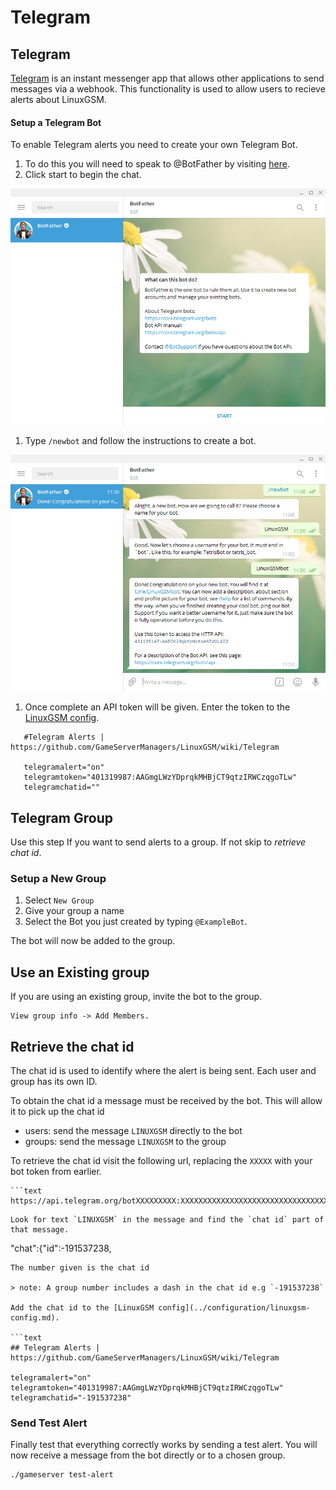 # Telegram

## Telegram

[Telegram](https://telegram.org) is an instant messenger app that allows other applications to send messages via a webhook. This functionality is used to allow users to recieve alerts about LinuxGSM.

#### Setup a Telegram Bot

To enable Telegram alerts you need to create your own Telegram Bot.

1. To do this you will need to speak to @BotFather by visiting [here](https://telegram.me/BotFather).
2. Click start to begin the chat.

![BotFather Chat](../.gitbook/assets/botfather_chat.png)

1. Type `/newbot` and follow the instructions to create a bot.

![new Bot](../.gitbook/assets/botfather_new_bot.png)

1. Once complete an API token will be given. Enter the token to the [LinuxGSM config](../configuration/linuxgsm-config.md).

```text
   #Telegram Alerts | https://github.com/GameServerManagers/LinuxGSM/wiki/Telegram

   telegramalert="on"
   telegramtoken="401319987:AAGmgLWzYDprqkMHBjCT9qtzIRWCzqgoTLw"
   telegramchatid=""
```

## Telegram Group

Use this step If you want to send alerts to a group. If not skip to _retrieve chat id_.

### Setup a New Group

1. Select `New Group`
2. Give your group a name
3. Select the Bot you just created by typing `@ExampleBot`.

The bot will now be added to the group.

## Use an Existing group

If you are using an existing group, invite the bot to the group.

```text
View group info -> Add Members.
```

## Retrieve the chat id

The chat id is used to identify where the alert is being sent. Each user and group has its own ID.

To obtain the chat id a message must be received by the bot. This will allow it to pick up the chat id

* users: send the message `LINUXGSM` directly to the bot
* groups: send the message `LINUXGSM` to the group

To retrieve the chat id visit the following url, replacing the `XXXXX` with your bot token from earlier.

```text
```text
https://api.telegram.org/botXXXXXXXXX:XXXXXXXXXXXXXXXXXXXXXXXXXXXXXXXXXXXX/getUpdates
```

```text
Look for text `LINUXGSM` in the message and find the `chat id` part of that message.
```

"chat":{"id":-191537238,

```text
The number given is the chat id

> note: A group number includes a dash in the chat id e.g `-191537238`

Add the chat id to the [LinuxGSM config](../configuration/linuxgsm-config.md).

```text
## Telegram Alerts | https://github.com/GameServerManagers/LinuxGSM/wiki/Telegram

telegramalert="on"
telegramtoken="401319987:AAGmgLWzYDprqkMHBjCT9qtzIRWCzqgoTLw"
telegramchatid="-191537238"
```

### Send Test Alert

Finally test that everything correctly works by sending a test alert. You will now receive a message from the bot directly or to a chosen group.

```text
./gameserver test-alert
```

